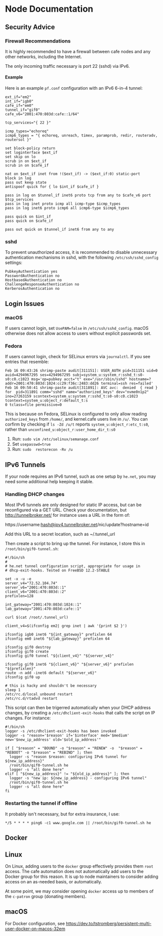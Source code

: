 # Node Documentation

## Security Advice

### Firewall Recommendations

It is highly recommended to have a firewall between cafe nodes and any other networks, including the Internet.

The only incoming traffic necessary is port 22 (sshd) via IPv6. 

#### Example

Here is an example `pf.conf` configuration with an IPv6 6-in-4 tunnel:

```
ext_if="em2"
int_if="igb0"
cafe_if="em0"
tunnel_if="gif0"
cafe_v6="2001:470:803d:cafe::1/64"

tcp_services="{ 22 }"

icmp_types="echoreq"
icmp6_types = "{ echoreq, unreach, timex, paramprob, redir, routeradv, routersol }"

set block-policy return
set loginterface $ext_if
set skip on lo
scrub in on $ext_if
scrub in on $cafe_if

nat on $ext_if inet from !($ext_if) -> ($ext_if:0) static-port
block in log
pass out keep state
antispoof quick for { lo $int_if $cafe_if }

pass in log on $tunnel_if inet6 proto tcp from any to $cafe_v6 port $tcp_services
pass in log inet proto icmp all icmp-type $icmp_types
pass in log inet6 proto icmp6 all icmp6-type $icmp6_types

pass quick on $int_if
pass quick on $cafe_if

pass out quick on $tunnel_if inet6 from any to any
```

### sshd

To prevent unauthorized access, it is recommended to disable unnecessary authentication mechanisms in sshd, with the following `/etc/ssh/sshd_config` settings:

```
PubkeyAuthentication yes
PasswordAuthentication no
HostbasedAuthentication no
ChallengeResponseAuthentication no
KerberosAuthentication no
```

## Login Issues

### macOS

If users cannot login, set `UsePAM=false` in `/etc/ssh/sshd_config`. macOS otherwise does not allow access to users without explicit passwords set.

### Fedora

If users cannot login, check for SELinux errors via `journalctl`. If you see entries that resemble:

```
Feb 16 09:43:26 shrimp-paste audit[311151]: USER_AUTH pid=311151 uid=0 auid=4294967295 ses=4294967295 subj=system_u:system_r:sshd_t:s0-s0:c0.c1023 msg='op=pubkey acct="t" exe="/usr/sbin/sshd" hostname=? addr=2001:470:803d:1024:cc29:f36c:2483:dd26 terminal=ssh res=failed'
Feb 16 09:50:41 shrimp-paste audit[311891]: AVC avc:  denied  { read } for  pid=311891 comm="sshd" name="authorized_keys" dev="nvme0n1p2" ino=27263159 scontext=system_u:system_r:sshd_t:s0-s0:c0.c1023 tcontext=system_u:object_r:default_t:s
0 tclass=file permissive=0 
```

This is because on Fedora, SELinux is configured to only allow reading `authorized_keys` from `/home/`, and kernel.cafe users live in `/u/`. You can corfirm by checking if `ls -Zd /u/t` reports `system_u:object_r:etc_t:s0`, rather than `unconfined_u:object_r:user_home_dir_t:s0`


1. Run: `sudo vim /etc/selinux/semanage.conf`
2. Set `usepasswd=true`
3. Run: `sudo  restorecon -Rv /u`


## IPv6 Tunnels

If your node requires an IPv6 tunnel, such as one setup by `he.net`, you may need some additional help keeping it stable. 

### Handling DHCP changes

Most IPv6 tunnels are only designed for static IP access, but can be reconfigured via a GET URL. Check your documentation, but http://tunnelbroker.net/ for instance uses a URL in the form of:

https://username:hash@ipv4.tunnelbroker.net/nic/update?hostname=id

Add this URL to a secret location, such as ~/.tunnel_url

Then create a script to bring up the tunnel. For instance, I store this in `/root/bin/gif0-tunnel.sh`:

```
#!/bin/sh
#
# he.net tunnel configuration script, appropriate for usage in
# dhcp-exit-hooks. Tested on FreeBSD 12.2-STABLE

set -x -u -e
server_v4="72.52.104.74"
server_v6="2001:470:803d::1"
client_v6="2001:470:803d::2"
prefixlen=128

int_gateway="2001:470:803d:1024::1"
lab_gateway="2001:470:803d:cafe::1"

curl $(cat /root/.tunnel_url)

client_v4=$(ifconfig em2| grep inet | awk '{print $2 }')

ifconfig igb0 inet6 "${int_gateway}" prefixlen 64
ifconfig em0 inet6 "${lab_gateway}" prefixlen 64

ifconfig gif0 destroy
ifconfig gif0 create
ifconfig gif0 tunnel "${client_v4}" "${server_v4}"

ifconfig gif0 inet6 "${client_v6}" "${server_v6}" prefixlen "${prefixlen}"
route -n add -inet6 default "${server_v6}"
ifconfig gif0 up

# this is hacky and shouldn't be necessary
sleep 1
/etc/rc.d/local_unbound restart
/etc/rc.d/rtadvd restart
```

This script can then be trigerred automatically when your DHCP address changes, by creating a `/etc/dhclient-exit-hooks` that calls the script on IP changes. For instance:

```
#!/bin/sh
logger -s /etc/dhclient-exit-hooks has been invoked
logger -s "reason='$reason' if='$interface' med='$medium' new='$new_ip_address' old='$old_ip_address'"

if [ "$reason" = "BOUND" -o "$reason" = "RENEW" -o  "$reason" = "REBOOT" -o "$reason" = "REBIND" ]; then
  logger -s "reason $reason: configuring IPv6 tunnel for ${new_ip_address}"
  /root/bin/gif0-tunnel.sh he
  logger -s "all done here"
elif [ "${new_ip_address}" != "${old_ip_address}" ]; then
  logger -s "new ip: ${new_ip_address} - configuring IPv6 tunnel"
  /root/bin/gif0-tunnel.sh he
  logger -s "all done here"
fi
```

### Restarting the tunnel if offline

It probably isn't necessary, but for extra insurance, I use:

`*/5 * * * * ping6 -c1 www.google.com || /root/bin/gif0-tunnel.sh he`

## Docker

## Linux

On Linux, adding users to the `docker` group effectively provides them `root` access. The cafe automation does not automatically add users to the Docker group for this reason. It is up to node maintainers to consider adding access on an as-needed basis, or automatically.

At some point, we may consider opening `docker` access up to members of the `c-patron` group (donating members). 

## macOS

For Docker configuration, see https://dev.to/tstromberg/persistent-multi-user-docker-on-macos-32em
